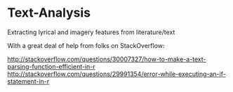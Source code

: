 # Text-Analysis
Extracting lyrical and imagery features from literature/text

With a great deal of help from folks on StackOverflow:

http://stackoverflow.com/questions/30007327/how-to-make-a-text-parsing-function-efficient-in-r
http://stackoverflow.com/questions/29991354/error-while-executing-an-if-statement-in-r
